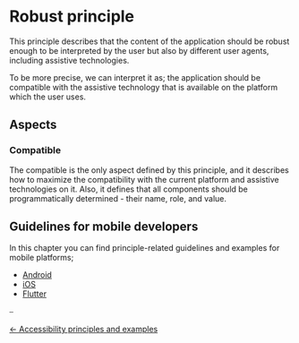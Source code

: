 # Robust principle

This principle describes that the content of the application should be robust enough to be interpreted by the user but also by different user agents, including assistive technologies.

To be more precise, we can interpret it as; the application should be compatible with the assistive technology that is available on the platform which the user uses.

## Aspects

### Compatible

The compatible is the only aspect defined by this principle, and it describes how to maximize the compatibility with the current platform and assistive technologies on it. Also, it defines that all components should be programmatically determined - their name, role, and value.

## Guidelines for mobile developers

In this chapter you can find principle-related guidelines and examples for mobile platforms;

* [Android](../platforms/android/guideline_robust_android.md "Robust guidelines for Android")
* [iOS](../platforms/ios/guideline_robust_ios.md "Robust guidelines for iOS")
* [Flutter](../platforms/flutter/guideline_robust_ios.md "Robust guidelines for Flutter")

⎯

[← Accessibility principles and examples](accessibility_principles_and_examples.md "Accessibility principles and examples")
